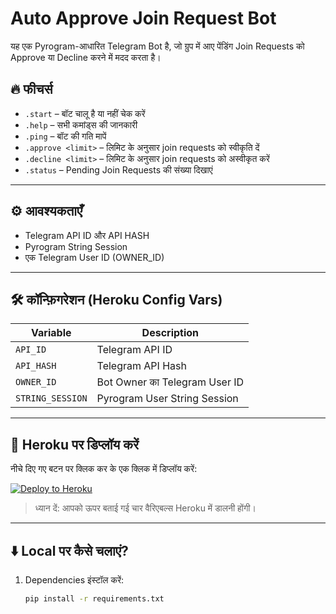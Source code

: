 # Auto Approve Join Request Bot

यह एक Pyrogram-आधारित Telegram Bot है, जो ग्रुप में आए पेंडिंग Join Requests को Approve या Decline करने में मदद करता है।

## 🔥 फीचर्स

- `.start` – बॉट चालू है या नहीं चेक करें
- `.help` – सभी कमांड्स की जानकारी
- `.ping` – बॉट की गति मापें
- `.approve <limit>` – लिमिट के अनुसार join requests को स्वीकृति दें
- `.decline <limit>` – लिमिट के अनुसार join requests को अस्वीकृत करें
- `.status` – Pending Join Requests की संख्या दिखाएं

---

## ⚙️ आवश्यकताएँ

- Telegram API ID और API HASH  
- Pyrogram String Session  
- एक Telegram User ID (OWNER_ID)

---

## 🛠️ कॉन्फ़िगरेशन (Heroku Config Vars)

| Variable        | Description |
|----------------|-------------|
| `API_ID`       | Telegram API ID |
| `API_HASH`     | Telegram API Hash |
| `OWNER_ID`     | Bot Owner का Telegram User ID |
| `STRING_SESSION` | Pyrogram User String Session |

---

## 🚀 Heroku पर डिप्लॉय करें

नीचे दिए गए बटन पर क्लिक कर के एक क्लिक में डिप्लॉय करें:

[![Deploy to Heroku](https://www.herokucdn.com/deploy/button.svg)](https://heroku.com/deploy?template=https://github.com/Akash8t2/Ak-auto-approve)

> ध्यान दें: आपको ऊपर बताई गई चार वैरिएबल्स Heroku में डालनी होंगी।

---

## ⬇️ Local पर कैसे चलाएं?

1. Dependencies इंस्टॉल करें:
   ```bash
   pip install -r requirements.txt
